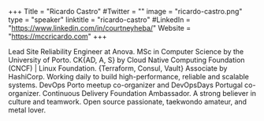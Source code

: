 +++
Title = "Ricardo Castro"
#Twitter = ""
image = "ricardo-castro.png"
type = "speaker"
linktitle = "ricardo-castro"
#LinkedIn = "https://www.linkedin.com/in/courtneyheba/"
Website = "https://mccricardo.com"
+++

Lead Site Reliability Engineer at Anova. MSc in Computer Science by the University of Porto. CK{AD, A, S} by Cloud Native Computing Foundation (CNCF) | Linux Foundation. {Terraform, Consul, Vault} Associate by HashiCorp. Working daily to build high-performance, reliable and scalable systems. DevOps Porto meetup co-organizer and DevOpsDays Portugal co-organizer. Continuous Delivery Foundation Ambassador. A strong believer in culture and teamwork. Open source passionate, taekwondo amateur, and metal lover.




